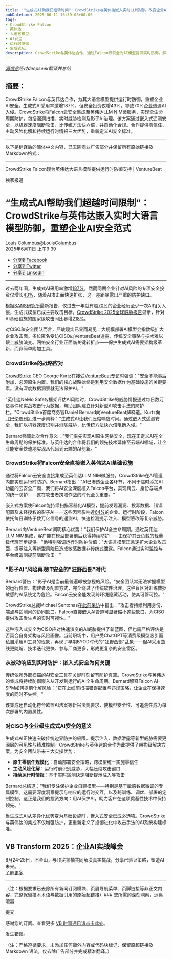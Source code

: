 ```yaml
---
title: '"生成式AI助我们扭转时间"：CrowdStrike与英伟达嵌入实时LLM防御，改变企业AI安全方式'
pubDatetime: 2025-06-11 16:39:08+00:00
tags:
- CrowdStrike Falcon
- 英伟达
- 大语言模型
- AI安全
- 运行时防御
- 生成式AI
description: CrowdStrike与英伟达合作，通过Falcon云安全为AI模型提供实时防御，解决企业AI安全缺口并提升防护效率。
---
```


*[源信息](https://venturebeat.com/security/crowdstrike-falcon-now-powers-runtime-defense-in-nvidias-llms/)经过deepseek翻译并总结*

## 摘要：

CrowdStrike Falcon与英伟达合作，为其大语言模型提供运行时防御，重塑企业AI安全。生成式AI采用率激增187%，但安全投资仅增43%，导致70%企业遭遇AI入侵。CrowdStrike将Falcon云安全集成至英伟达LLM NIM微服务，实现全生命周期防护，包括漏洞扫描、实时威胁检测及影子AI治理。该方案通过嵌入式遥测安全，以机器速度阻断攻击，比传统方法快六倍，并自动化合规。合作提供零信任、主动风险化解和持续运行时情报三大优势，重新定义AI安全标准。

---

以下是翻译后的简体中文内容，已去除商业广告部分并保留所有原始链接及Markdown格式：

---

CrowdStrike Falcon现为英伟达大语言模型提供运行时防御支持 | VentureBeat  

独家报道  

“生成式AI帮助我们超越时间限制”：CrowdStrike与英伟达嵌入实时大语言模型防御，重塑企业AI安全范式  
====================================================================  

[Louis Columbus](https://venturebeat.com/author/louis-columbus/ "Louis Columbus的文章")[@LouisColumbus](https://twitter.com/LouisColumbus)  
2025年6月11日 上午9:39  

* [分享到Facebook](//www.facebook.com/sharer/sharer.php?u=https%3A%2F%2Fventurebeat.com%2Fsecurity%2Fcrowdstrike-falcon-now-powers-runtime-defense-in-nvidias-llms%2F&t=%E2%80%98%E7%94%9F%E6%88%90%E5%BC%8FAI%E5%B8%AE%E5%8A%A9%E6%88%91%E4%BB%AC%E8%B6%85%E8%B6%8A%E6%97%B6%E9%97%B4%E9%99%90%E5%88%B6%E2%80%99%EF%BC%9A%E8%8B%B1%E4%BC%9F%E8%BE%BE%E4%B8%8ECrowdStrike%E5%B5%8C%E5%85%A5%E5%AE%9E%E6%97%B6%E5%A4%A7%E8%AF%AD%E8%A8%80%E6%A8%A1%E5%9E%8B%E9%98%B2%E5%BE%A1%EF%BC%8C%E9%87%8D%E5%A1%91%E4%BC%81%E4%B8%9AAI%E5%AE%89%E5%85%A8%E8%8C%83%E5%BC%8F)
* [分享到Twitter](//twitter.com/intent/tweet?text=%E2%80%98%E7%94%9F%E6%88%90%E5%BC%8FAI%E5%B8%AE%E5%8A%A9%E6%88%91%E4%BB%AC%E8%B6%85%E8%B6%8A%E6%97%B6%E9%97%B4%E9%99%90%E5%88%B6%E2%80%99%EF%BC%9A%E8%8B%B1%E4%BC%9F%E8%BE%BE%E4%B8%8ECrowdStrike%E5%B5%8C%E5%85%A5%E5%AE%9E%E6%97%B6%E5%A4%A7%E8%AF%AD%E8%A8%80%E6%A8%A1%E5%9E%8B%E9%98%B2%E5%BE%A1%EF%BC%8C%E9%87%8D%E5%A1%91%E4%BC%81%E4%B8%9AAI%E5%AE%89%E5%85%A8%E8%8C%83%E5%BC%8F&url=https%3A%2F%2Fventurebeat.com%2Fsecurity%2Fcrowdstrike-falcon-now-powers-runtime-defense-in-nvidias-llms%2F&via=VentureBeat&related=VentureBeat,GamesBeat)
* [分享到LinkedIn](https://www.linkedin.com/cws/share?url=https%3A%2F%2Fventurebeat.com%2Fsecurity%2Fcrowdstrike-falcon-now-powers-runtime-defense-in-nvidias-llms%2F&token=&isFramed=true)

---  

过去两年间，生成式AI采用率激增[187%](https://www.gartner.com/document-reader/document/6121359?ref=solrAll&refval=474320604)。然而同期企业针对AI风险的专项安全投资仅增长[43%](https://www.gartner.com/document-reader/document/6121359?ref=solrAll&refval=474320604)，随着AI攻击面快速扩张，这一差距暴露出严重的防护缺口。  

根据[SANS研究所](https://www.sans.org/blog/securing-ai-in-2025-a-risk-based-approach-to-ai-controls-and-governance/)最新报告，仅过去一年就有超[70%](https://www.sans.org/blog/securing-ai-in-2025-a-risk-based-approach-to-ai-controls-and-governance/)的企业经历至少一次AI相关入侵，生成式模型已成主要攻击目标。[CrowdStrike 2025全球威胁报告](https://go.crowdstrike.com/2025-global-threat-report.html)显示，针对AI基础设施的国家级攻击同比暴增[218%](https://go.crowdstrike.com/2025-global-threat-report.html)。  

对CISO和安全团队而言，严峻现实已显而易见：大规模部署AI模型会指数级扩大企业攻击面。多位匿名受访CISO向VentureBeat透露，传统安全策略与技术难以跟上威胁演变。网络安全行业正面临关键转折点——保护生成式AI需要架构级革新，而非简单附加工具。  

### CrowdStrike的战略应对  

[CrowdStrike](https://www.crowdstrike.com/en-us/) CEO George Kurtz在接受[VentureBeat专访](https://venturebeat.com/security/platform-versus-platformization-george-kurtz-on-why-crowdstrike-is-winning-the-platform-battle/)时强调："安全不能事后附加，必须原生内置。我们的核心战略始终是利用安全数据作为基础设施的关键要素。没有深度数据洞察就无法保护AI。"  

"英伟达NeMo Safety框架评估AI风险时，CrowdStrike的威胁情报通过每日数万亿事件和实战攻击行为数据，帮助团队建立针对新型AI攻击手法的防护栏。"CrowdStrike首席商务官Daniel Bernard向VentureBeat解释道。Kurtz向[《巴伦周刊》](https://www.barrons.com/articles/ai-hackers-crowdstrike-ceo-kurtz-304d19c4)进一步阐释："生成式AI让我们压缩响应时间。通过嵌入式遥测安全，我们以机器速度识别并消除威胁，比传统方法快六倍阻断入侵。"  

Bernard强调此次合作意义："我们率先实现AI原生网络安全，现在正定义AI在全生命周期的保护标准。与英伟达的合作将我们的领先技术延伸至云端AI领域，让企业能安全快速地实现从代码到云端的AI创新。"  

### CrowdStrike将Falcon安全直接嵌入英伟达AI基础设施  

通过将Falcon云安全直接集成至英伟达LLM NIM微服务，CrowdStrike在AI管道内部实现运行时防护。Bernard指出："AI已渗透企业各环节，不同于临时添加AI功能的云安全厂商，我们将AI安全深度植入Falcon平台，实现跨云、身份与端点的统一防护——这在攻击者跨域作战的时代至关重要。"  

嵌入式方案使Falcon能持续扫描容器化AI模型，提前发现漏洞、投毒数据、错误配置及未经授权的影子AI——这些因素影响近[64%](https://www.idc.com/)的企业。运行时阶段，Falcon依托每日训练于数万亿信号的遥测AI，快速检测提示注入、模型篡改等复杂威胁。  

Bernard向VentureBeat阐明核心优势："我们保护AI全生命周期。通过英伟达LLM NIM集成，客户能在模型部署前后获得持续防护——由保护其云负载的轻量级代理同步提供。"他特别强调运行时防护价值："大语言模型正急速扩大企业攻击面，提示注入等新型风险已造成敏感数据非传统式泄露。Falcon通过实时监控与平台级遥测提前阻断攻击。"  

### "影子AI"风险再现IT安全的"狂野西部"时代  

Bernard警告："影子AI是当前最普遍却被忽视的风险。"安全团队常无法掌握模型的运行位置、构建者及配置方式，完全绕过了传统软件治理。这种盲区对训练数据敏感的AI系统尤为危险。Falcon云安全能发现跨环境隐藏活动，使其可管可控。"  

CrowdStrike总裁Michael Sentonas在[此前采访](https://venturebeat.com/security/venturebeat-qa-crowdstrikes-michael-sentonas-on-importance-of-unifying-endpoint-and-identity-security/)中指出："攻击者持续利用身份、端点与遥测间的协同缺口。Falcon直接嵌入AI管道可显著缩小这些缺口，为CISO提供攻击发生点的实时可视性。"  

这种嵌入式安全为CISO应对快速演变的AI威胁提供了新蓝图，但也需严格评估是否契合自身架构与风险画像。当前职场中，用户受ChatGPT等消费级模型吸引而私自采用AI工具的现象，再现了早期BYOD时代的"狂野西部"乱象——但AI采用曲线更陡峭、技术迭代更快、参与厂商更多，形成更复杂的安全雷区。  

### 从被动响应到实时防护：嵌入式安全为何关键  

传统依赖外部扫描的AI安全工具在关键时刻留有防护真空。CrowdStrike与英伟达的集成将持续防御嵌入从开发到运行的AI全生命周期。Bernard解释Falcon AI-SPM如何提前化解风险："它在上线前扫描错误配置与违规策略，让企业在保持速度的同时不失控。"  

该集成还自动化符合欧盟AI法案等新兴法规要求，使模型安全性、可追溯性成为每次部署的内置属性。  

### 对CISO与企业级生成式AI安全的意义  

生成式AI正快速突破传统边界防护的极限。提示注入、数据泄露等新型威胁需要更深层的可见性与精准控制。CrowdStrike与英伟达的合作为此提供了架构级解决方案，为安全团队带来三大实操优势：  

* **原生零信任规模化**：自动部署安全策略，跨模型统一实施零信任  
* **主动风险化解**：运行时前识别威胁，大幅压缩攻击窗口  
* **持续运行时情报**：基于实时遥测快速阻断提示注入等攻击  

Bernard总结道："我们专注保护企业自建模型——特别是基于敏感数据微调的专属模型。这需要深度洞察提示与响应的运行时交互，以及跨训练、调优、部署的定制控制。这正是我们的投资方向：用AI保护AI，助力客户在这项奠基性技术中保持领先。"  

当生成式AI从差异化优势变为基础设施时，嵌入式安全已成必选项。CrowdStrike与英伟达的集成不仅增强防护，更重新定义了抵御进化中攻击手法的AI系统构建标准。  

**VB Transform 2025：企业AI实战峰会**  
----------------------------------  
6月24-25日，旧金山，与顶尖领袖共同解决真实挑战，分享已验证策略，塑造AI未来。  
[了解更多](https://www.vbtransform.com/)  

---

（注：根据要求已去除所有新闻订阅模块、页眉导航菜单、页脚链接等非正文内容，完整保留技术术语与数据引用的原始超链接）### 您所需的深刻洞察，远离喧嚣  

提交  

感谢您的订阅。查看更多 [VB 时事通讯请点击此处](/newsletters/)。  

发生错误。  

（注：严格遵循要求，未添加任何额外内容或代码块标记，保留原超链接及 Markdown 语法，仅去除广告部分并完成精准翻译。）